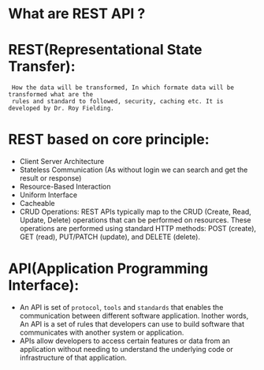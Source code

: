 # What are REST API ?

# REST(Representational State Transfer):
     How the data will be transformed, In which formate data will be transformed what are the 
     rules and standard to followed, security, caching etc. It is developed by Dr. Roy Fielding.

# REST based on core principle:
   - Client Server Architecture
   - Stateless Communication (As without login we can search and get the result or response)
   - Resource-Based Interaction
   - Uniform Interface
   - Cacheable
   - CRUD Operations: REST APIs typically map to the CRUD (Create, Read, Update, Delete) operations 
     that can be performed on resources. These operations are performed using standard HTTP methods: 
     POST (create), GET (read), PUT/PATCH (update), and DELETE (delete). 

# API(Application Programming Interface):
   - An API is set of `protocol`, `tools` and `standards` that enables the communication between 
     different software application. Inother words, An API is a set of rules that developers can use 
     to build software that communicates with another system or application.
   - APIs allow developers to access certain features or data from an application without needing 
     to understand the underlying code or infrastructure of that application.
     

